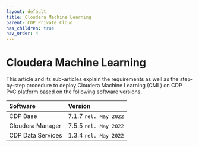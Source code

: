 ```yaml
---
layout: default
title: Cloudera Machine Learning
parent: CDP Private Cloud
has_children: true
nav_order: 4
---
```


# Cloudera Machine Learning

This article and its sub-articles explain the requirements as well as the step-by-step procedure to deploy Cloudera Machine Learning (CML) on CDP PvC platform based on the following software versions.

| Software       | Version         |
|:-------------|:------------------|
| CDP Base           | 7.1.7 `rel. May 2022`  | 
| Cloudera Manager   | 7.5.5 `rel. May 2022`  | 
| CDP Data Services  | 1.3.4 `rel. May 2022`  | 